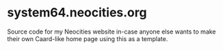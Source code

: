 # system64.neocities.org
Source code for my Neocities website in-case anyone else wants to make their own Caard-like home page using this as a template.
